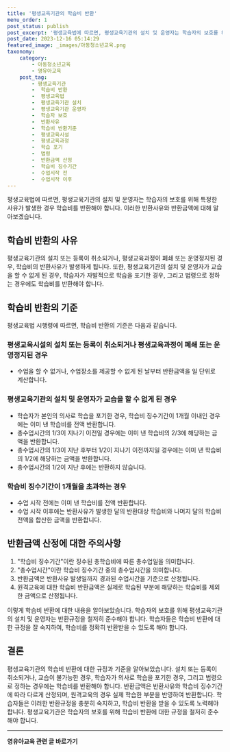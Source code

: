 ```yaml
---
title: '평생교육기관의 학습비 반환'
menu_order: 1
post_status: publish
post_excerpt: '평생교육법에 따르면, 평생교육기관의 설치 및 운영자는 학습자의 보호를 위해 특정한 사유가 발생한 경우 학습비를 반환해야 합니다. 이러한 반환사유와 반환금액에 대해 알아보겠습니다.'
post_date: 2023-12-16 05:14:29
featured_image: _images/아동청소년교육.png
taxonomy:
    category:
        - 아동청소년교육
        - 영유아교육
    post_tag:
        - 평생교육기관
        -  학습비 반환
        -  평생교육법
        -  평생교육기관 설치
        -  평생교육기관 운영자
        -  학습자 보호
        -  반환사유
        -  학습비 반환기준
        -  평생교육시설
        -  평생교육과정
        -  학습 포기
        -  법령
        -  반환금액 산정
        -  학습비 징수기간
        -  수업시작 전
        -  수업시작 이후
---
```



평생교육법에 따르면, 평생교육기관의 설치 및 운영자는 학습자의 보호를 위해 특정한 사유가 발생한 경우 학습비를 반환해야 합니다. 이러한 반환사유와 반환금액에 대해 알아보겠습니다.

## 학습비 반환의 사유

평생교육기관의 설치 또는 등록이 취소되거나, 평생교육과정이 폐쇄 또는 운영정지된 경우, 학습비의 반환사유가 발생하게 됩니다. 또한, 평생교육기관의 설치 및 운영자가 교습을 할 수 없게 된 경우, 학습자가 자발적으로 학습을 포기한 경우, 그리고 법령으로 정하는 경우에도 학습비를 반환해야 합니다.

## 학습비 반환의 기준

평생교육법 시행령에 따르면, 학습비 반환의 기준은 다음과 같습니다.

### 평생교육시설의 설치 또는 등록이 취소되거나 평생교육과정이 폐쇄 또는 운영정지된 경우
- 수업을 할 수 없거나, 수업장소를 제공할 수 없게 된 날부터 반환금액을 일 단위로 계산합니다.

### 평생교육기관의 설치 및 운영자가 교습을 할 수 없게 된 경우
- 학습자가 본인의 의사로 학습을 포기한 경우, 학습비 징수기간이 1개월 이내인 경우에는 이미 낸 학습비를 전액 반환합니다.
- 총수업시간의 1/3이 지나기 이전일 경우에는 이미 낸 학습비의 2/3에 해당하는 금액을 반환합니다.
- 총수업시간의 1/3이 지난 후부터 1/2이 지나기 이전까지일 경우에는 이미 낸 학습비의 1/2에 해당하는 금액을 반환합니다.
- 총수업시간의 1/2이 지난 후에는 반환하지 않습니다.

### 학습비 징수기간이 1개월을 초과하는 경우
- 수업 시작 전에는 이미 낸 학습비를 전액 반환합니다.
- 수업 시작 이후에는 반환사유가 발생한 달의 반환대상 학습비와 나머지 달의 학습비 전액을 합산한 금액을 반환합니다.

## 반환금액 산정에 대한 주의사항

1. "학습비 징수기간"이란 징수된 총학습비에 따른 총수업일을 의미합니다.
2. "총수업시간"이란 학습비 징수기간 중의 총수업시간을 의미합니다.
3. 반환금액은 반환사유 발생일까지 경과된 수업시간을 기준으로 산정됩니다.
4. 원격교육에 대한 학습비 반환금액은 실제로 학습된 부분에 해당하는 학습비를 제외한 금액으로 산정됩니다.

이렇게 학습비 반환에 대한 내용을 알아보았습니다. 학습자의 보호를 위해 평생교육기관의 설치 및 운영자는 반환규정을 철저히 준수해야 합니다. 학습자들은 학습비 반환에 대한 규정을 잘 숙지하여, 학습비를 정확히 반환받을 수 있도록 해야 합니다.

## 결론


평생교육기관의 학습비 반환에 대한 규정과 기준을 알아보았습니다. 설치 또는 등록이 취소되거나, 교습이 불가능한 경우, 학습자가 의사로 학습을 포기한 경우, 그리고 법령으로 정하는 경우에는 학습비를 반환해야 합니다. 반환금액은 반환사유와 학습비 징수기간에 따라 다르게 산정되며, 원격교육의 경우 실제 학습한 부분을 반영하여 반환합니다. 학습자들은 이러한 반환규정을 충분히 숙지하고, 학습비 반환을 받을 수 있도록 노력해야 합니다. 평생교육기관은 학습자의 보호를 위해 학습비 반환에 대한 규정을 철저히 준수해야 합니다.
<!-- wp:separator -->
<hr class="wp-block-separator has-alpha-channel-opacity"/>
<!-- /wp:separator -->

<!-- wp:group {"backgroundColor":"base","layout":{"type":"constrained"}} -->
<div class="wp-block-group has-base-background-color has-background"><!-- wp:paragraph {"align":"center","fontSize":"medium"} -->
<p class="has-text-align-center has-large-font-size"><strong>영유아교육 관련 글 바로가기</strong></p>
<!-- /wp:paragraph -->


<!-- wp:latest-posts
{"categories":[{"id":30914,"count":19,"description":"","link":"https://uknowlaw.com/category/%ec%98%81%ec%9c%a0%ec%95%84%ea%b5%90%ec%9c%a1/","name":"영유아교육","slug":"영유아교육","taxonomy":"category","parent":0,"meta":[],"_links":{"self":[{"href":"https://uknowlaw.com/wp-json/wp/v2/categories/30914"}],"collection":[{"href":"https://uknowlaw.com/wp-json/wp/v2/categories"}],"about":[{"href":"https://uknowlaw.com/wp-json/wp/v2/taxonomies/category"}],"wp:post_type":[{"href":"https://uknowlaw.com/wp-json/wp/v2/posts?categories=30914"}],"curies":[{"name":"wp","href":"https://api.w.org/{rel}","templated":true}]}}],"postsToShow":100,"excerptLength":28,"postLayout":"grid","columns":2,"featuredImageAlign":"left","featuredImageSizeSlug":"large","fontSize":"small"} /--></div>
<!-- /wp:group -->